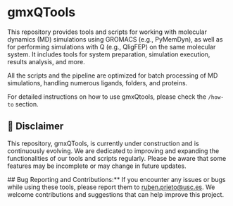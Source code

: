 # gmxQTools
This repository provides tools and scripts for working with molecular dynamics (MD) simulations using GROMACS (e.g., PyMemDyn), as well as for performing simulations with Q (e.g., QligFEP) on the same molecular system. It includes tools for system preparation, simulation execution, results analysis, and more.

All the scripts and the pipeline are optimized for batch processing of MD simulations, handling numerous ligands, folders, and proteins.

For detailed instructions on how to use gmxQtools, please check the `/how-to` section.

## :construction: Disclaimer
This repository, gmxQTools, is currently under construction and is continuously evolving. We are dedicated to improving and expanding the functionalities of our tools and scripts regularly. Please be aware that some features may be incomplete or may change in future updates.

## Bug Reporting and Contributions:**
If you encounter any issues or bugs while using these tools, please report them to ruben.prieto@usc.es. We welcome contributions and suggestions that can help improve this project.
